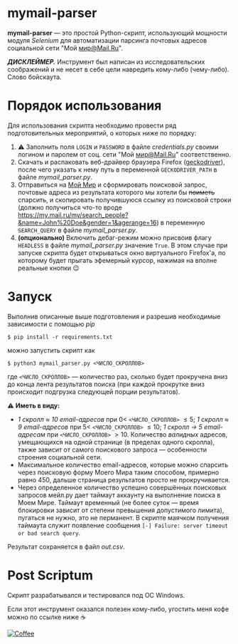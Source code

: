 ﻿
mymail-parser
==========
**mymail-parser** — это простой Python-скрипт, использующий мощности модуля *Selenium* для автоматизации парсинга почтовых адресов социальной сети "Мой мир@Mail.Ru".

***ДИСКЛЕЙМЕР.*** Инструмент был написан из исследовательских соображений и не несет в себе цели навредить кому-либо (чему-либо). Слово бойскаута.

Порядок использования
==========
Для использования скрипта необходимо провести ряд подготовительных мероприятий, о которых ниже по порядку:

 1. :warning: Заполнить поля `LOGIN` и `PASSWORD` в файле *credentials.py* своими логином и паролем от соц. сети "Мой мир@Mail.Ru" соответственно.
 2. Скачать и распаковать веб-драйвер браузера Firefox ([geckodriver](https://github.com/mozilla/geckodriver/releases/latest)), после чего указать к нему путь в переменной `GECKODRIVER_PATH` в файле *mymail_parser.py*.
 3. Отправиться на [Мой Мир](https://my.mail.ru/) и сформировать поисковой запрос, почтовые адреса из результата которого мы хотели бы ~~поиметь~~ спарсить, и скопировать получившуюся ссылку из поисковой строки (должно получиться что-то вроде https://my.mail.ru/my/search_people?&name=John%20Doe&gender=1&agerange=16) в переменную `SEARCH_QUERY` в файле *mymail_parser.py*.
 4. **(опционально)** Включить дебаг-режим можно присвоив флагу `HEADLESS` в файле *mymail_parser.py* значение `True`. В этом случае при запуске скрипта будет открываться окно виртуального Firefox'а, по которому будет прыгать эфемерный курсор, нажимая на вполне реальные кнопки :wink:

Запуск
==========
Выполнив описанные выше подготовления и разрешив необходимые зависимости с помощью *pip*
```
$ pip install -r requirements.txt
```
можно запустить скрипт как
```
$ python3 mymail_parser.py <ЧИСЛО_СКРОЛЛОВ>
```
где `<ЧИСЛО_СКРОЛЛОВ>` — количество раз, сколько будет прокручена вниз до конца лента результатов поиска (при каждой прокрутке вниз происходит подгрузка следующей порции результатов).

:warning: **Иметь в виду:**
 - *1 скролл $\approx$ 10 email-адресов*
при $0 <$ `<ЧИСЛО_СКРОЛЛОВ>` $\leqslant 5$;
*1 скролл $\approx$ 9 email-адресов*
при $5 <$ `<ЧИСЛО_СКРОЛЛОВ>` $\leqslant 10$;
*1 скролл $\to$ 5 email-адресам*
при `<ЧИСЛО_СКРОЛЛОВ>` $> 10$.
Количество *валидных* адресов, умещающихся на одной странице (в пределах одного скролла), также зависит от самого поискового запроса — особенности строения социальной сети.
- Максимальное количество email-адресов, которые можно спарсить через поисковую форму Моего Мира таким способом, примерно равно 450, дальше страница результатов просто не прокручивается.
- Через определенное количество успешно совершённых поисковых запросов мейл.ру дает таймаут аккаунту на выполнение поиска в Моем Мире. Таймаут временный (не более суток — время блокировки зависит от степени превышения допустимого лимита), пугаться не нужно, это не перманент. В скрипте маячком получения таймаута служит появление сообщения `[-] Failure: server timeout or bad search query`.

Результат сохраняется в файл *out.csv*.

Post Scriptum
==========
Скрипт разрабатывался и тестировался под ОС Windows.

Если этот инструмент оказался полезен кому-либо, угостить меня кофе можно по ссылке ниже :coffee:

[![Coffee](https://www.buymeacoffee.com/assets/img/custom_images/orange_img.png)](https://buymeacoff.ee/snovvcrash)
